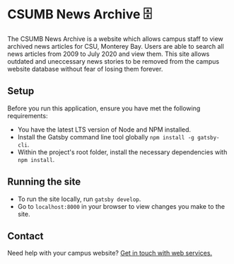 # CSUMB News Archive 🗄️
The CSUMB News Archive is a website which allows campus staff to view archived news articles for CSU, Monterey Bay. Users are able to search all news articles from 2009 to July 2020 and view them. This site allows outdated and uneccessary news stories to be removed from the campus website database without fear of losing them forever. 

## Setup
Before you run this application, ensure you have met the following requirements:
* You have the latest LTS version of Node and NPM installed.
* Install the Gatsby command line tool globally `npm install -g gatsby-cli`.
* Within the project's root folder, install the necessary dependencies with `npm install`.

## Running the site
* To run the site locally, run `gatsby develop`.
* Go to `localhost:8000` in your browser to view changes you make to the site.

## Contact
Need help with your campus website? [Get in touch with web services.](https://csumb.edu/web)
